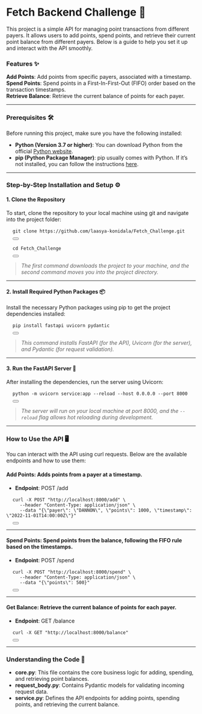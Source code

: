 # Fetch Backend Challenge 🚀
This project is a simple API for managing point transactions from different payers. It allows users to add points, spend points, and retrieve their current point balance from different payers. Below is a guide to help you set it up and interact with the API smoothly.

### Features ✨

**Add Points**: Add points from specific payers, associated with a timestamp.  
**Spend Points**: Spend points in a First-In-First-Out (FIFO) order based on the transaction timestamps.  
**Retrieve Balance**: Retrieve the current balance of points for each payer.

---

### Prerequisites 🛠️

Before running this project, make sure you have the following installed:

- **Python (Version 3.7 or higher)**: You can download Python from the official [Python website](https://www.python.org/downloads/).  
- **pip (Python Package Manager)**: pip usually comes with Python. If it’s not installed, you can follow the instructions [here](https://pip.pypa.io/en/stable/installation/).

---

### Step-by-Step Installation and Setup ⚙️

#### 1. Clone the Repository  
To start, clone the repository to your local machine using git and navigate into the project folder:

<pre>
  <code id="code1">git clone https://github.com/laasya-konidala/Fetch_Challenge.git</code>
  <button onclick="copyToClipboard('#code1')"></button>
</pre>

<pre>
  <code id="code2">cd Fetch_Challenge</code>
  <button onclick="copyToClipboard('#code2')"></button>
</pre>


> *The first command downloads the project to your machine, and the second command moves you into the project directory.*

---

#### 2. Install Required Python Packages 📦  
Install the necessary Python packages using pip to get the project dependencies installed:

<pre>
  <code id="code3">pip install fastapi uvicorn pydantic</code>
  <button onclick="copyToClipboard('#code3')"></button>
</pre>

> *This command installs FastAPI (for the API), Uvicorn (for the server), and Pydantic (for request validation).*

---

#### 3. Run the FastAPI Server 🚀  
After installing the dependencies, run the server using Uvicorn:

<pre>
  <code id="code4">python -m uvicorn service:app --reload --host 0.0.0.0 --port 8000</code>
  <button onclick="copyToClipboard('#code4')"></button>
</pre>

> *The server will run on your local machine at port 8000, and the `--reload` flag allows hot reloading during development.*

---

### How to Use the API 🖥️  
You can interact with the API using curl requests. Below are the available endpoints and how to use them:

#### Add Points: Adds points from a payer at a timestamp.

- **Endpoint**: POST /add

<pre>
  <code id="code5">curl -X POST "http://localhost:8000/add" \
     --header "Content-Type: application/json" \
     --data "{\"payer\": \"DANNON\", \"points\": 1000, \"timestamp\": \"2022-11-01T14:00:00Z\"}"</code>
  <button onclick="copyToClipboard('#code5')"></button>
</pre>

---

#### Spend Points: Spend points from the balance, following the FIFO rule based on the timestamps.

- **Endpoint**: POST /spend

<pre>
  <code id="code6">curl -X POST "http://localhost:8000/spend" \
     --header "Content-Type: application/json" \
     --data "{\"points\": 500}"</code>
  <button onclick="copyToClipboard('#code6')"></button>
</pre>

---

#### Get Balance: Retrieve the current balance of points for each payer.

- **Endpoint**: GET /balance

<pre>
  <code id="code7">curl -X GET "http://localhost:8000/balance"</code>
  <button onclick="copyToClipboard('#code7')"></button>
</pre>

---

### Understanding the Code 📂

- **core.py**: This file contains the core business logic for adding, spending, and retrieving point balances.  
- **request_body.py**: Contains Pydantic models for validating incoming request data.  
- **service.py**: Defines the API endpoints for adding points, spending points, and retrieving the current balance.
